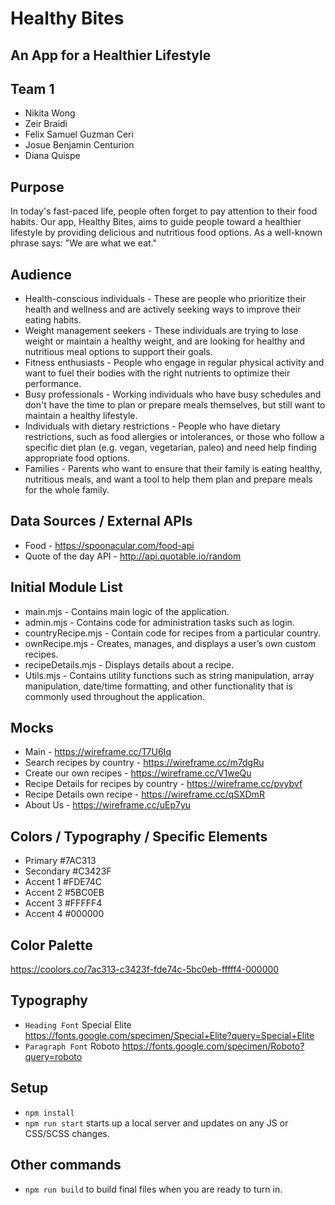 # Healthy Bites
## An App for a Healthier Lifestyle


## Team 1
- Nikita Wong
- Zeir Braidi
- Felix Samuel Guzman Ceri
- Josue Benjamin Centurion
- Diana Quispe


## Purpose
In today's fast-paced life, people often forget to pay attention to their food habits. Our app, Healthy Bites, aims to guide people toward a healthier lifestyle by providing delicious and nutritious food options. As a well-known phrase says: "We are what we eat."


## Audience
- Health-conscious individuals - These are people who prioritize their health and wellness and are actively seeking ways to improve their eating habits.
- Weight management seekers - These individuals are trying to lose weight or maintain a healthy weight, and are looking for healthy and nutritious meal options to support their goals. 
- Fitness enthusiasts - People who engage in regular physical activity and want to fuel their bodies with the right nutrients to optimize their performance.
- Busy professionals - Working individuals who have busy schedules and don't have the time to plan or prepare meals themselves, but still want to maintain a healthy lifestyle. 
- Individuals with dietary restrictions - People who have dietary restrictions, such as food allergies or intolerances, or those who follow a specific diet plan (e.g. vegan, vegetarian, paleo) and need help finding appropriate food options. 
- Families - Parents who want to ensure that their family is eating healthy, nutritious meals, and want a tool to help them plan and prepare meals for the whole family.


## Data Sources / External APIs 
- Food - https://spoonacular.com/food-api 
- Quote of the day API -  http://api.quotable.io/random 


## Initial Module List 
- main.mjs - Contains main logic of the application.
- admin.mjs - Contains code for administration tasks such as login.
- countryRecipe.mjs - Contain code for recipes from a particular country.
- ownRecipe.mjs - Creates, manages, and displays a user’s own custom recipes. 
- recipeDetails.mjs - Displays details about a recipe.
- Utils.mjs - Contains utility functions such as string manipulation, array manipulation, date/time formatting, and other functionality that is commonly used throughout the application.


## Mocks
- Main - https://wireframe.cc/T7U6Iq 
- Search recipes by country - https://wireframe.cc/m7dgRu 
- Create our own recipes - https://wireframe.cc/V1weQu 
- Recipe Details for recipes by country - https://wireframe.cc/pvybvf 
- Recipe Details own recipe - https://wireframe.cc/qSXDmR 
- About Us - https://wireframe.cc/uEp7yu 


## Colors / Typography / Specific Elements
- Primary       #7AC313
- Secondary     #C3423F
- Accent 1      #FDE74C
- Accent 2      #5BC0EB
- Accent 3      #FFFFF4
- Accent 4      #000000


## Color Palette
https://coolors.co/7ac313-c3423f-fde74c-5bc0eb-fffff4-000000


## Typography
- `Heading Font`    Special Elite
https://fonts.google.com/specimen/Special+Elite?query=Special+Elite 
- `Paragraph Font`  Roboto
https://fonts.google.com/specimen/Roboto?query=roboto



## Setup
- `npm install`
- `npm run start` starts up a local server and updates on any JS or CSS/SCSS changes.


## Other commands
- `npm run build` to build final files when you are ready to turn in.


